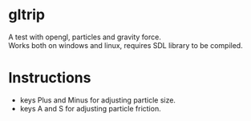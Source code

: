 gltrip
======

A test with opengl, particles and gravity force.  
Works both on windows and linux, requires SDL library to be compiled.

Instructions
============

- keys Plus and Minus for adjusting particle size.
- keys A and S for adjusting particle friction.